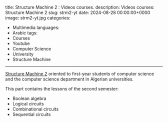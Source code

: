 
title: Structure Machine 2 : Videos courses.
description: Videos courses: Structure Machine 2
slug: strm2-yt
date: 2024-08-28 00:00:00+0000
image: strm2-yt.jpg
categories:
  - Multimedia
languages:
  - Arabic
tags:
  - Courses
  - Youtube
  - Computer Science
  - University
  - Structure Machine
---

 [Structure Machine 2](https://www.youtube.com/playlist?list=PL6rWyhpXGJmdxzoRZXGh5CTC4A3dF86OT)
oriented to first-year students of computer science and the computer science department in Algerian universities.

This part contains the lessons of the second semester:

- Boolean algebra
- Logical circuits
- Combinational circuits
- Sequential circuits
